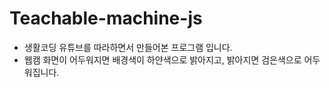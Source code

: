 # Teachable-machine-js
- 생활코딩 유튜브를 따라하면서 만들어본 프로그램 입니다.
- 웹캠 화면이 어두워지면 배경색이 하얀색으로 밝아지고, 밝아지면 검은색으로 어두워집니다.
